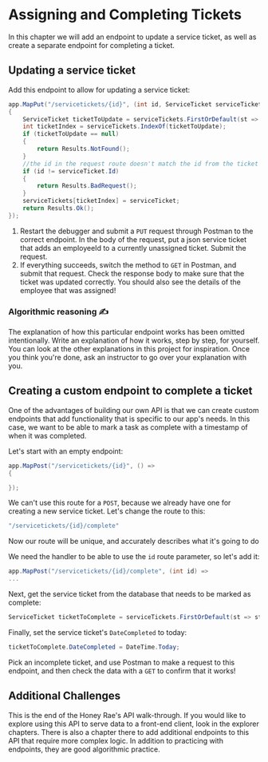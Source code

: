 # Assigning and Completing Tickets
In this chapter we will add an endpoint to update a service ticket, as well as create a separate endpoint for completing a ticket.

## Updating a service ticket

Add this endpoint to allow for updating a service ticket:
```csharp
app.MapPut("/servicetickets/{id}", (int id, ServiceTicket serviceTicket) =>
{
    ServiceTicket ticketToUpdate = serviceTickets.FirstOrDefault(st => st.Id == id);
    int ticketIndex = serviceTickets.IndexOf(ticketToUpdate);
    if (ticketToUpdate == null)
    {
        return Results.NotFound();
    }
    //the id in the request route doesn't match the id from the ticket in the request body. That's a bad request!
    if (id != serviceTicket.Id)
    {
        return Results.BadRequest();
    }
    serviceTickets[ticketIndex] = serviceTicket;
    return Results.Ok();
});
```

1. Restart the debugger and submit a `PUT` request through Postman to the correct endpoint. In the body of the request, put a json service ticket that adds an employeeId to a currently unassigned ticket. Submit the request. 
1. If everything succeeds, switch the method to `GET` in Postman, and submit that request. Check the response body to make sure that the ticket was updated correctly. You should also see the details of the employee that was assigned!

### Algorithmic reasoning  ✍️ 
The explanation of how this particular endpoint works has been omitted intentionally. Write an explanation of how it works, step by step, for yourself. You can look at the other explanations in this project for inspiration.  Once you think you're done, ask an instructor to go over your explanation with you. 

## Creating a custom endpoint to complete a ticket

One of the advantages of building our own API is that we can create custom endpoints that add functionality that is specific to our app's needs. In this case, we want to be able to mark a task as complete with a timestamp of when it was completed. 

Let's start with an empty endpoint:
``` csharp
app.MapPost("/servicetickets/{id}", () =>
{

});
```
We can't use this route for a `POST`, because we already have one for creating a new service ticket. Let's change the route to this:
``` csharp
"/servicetickets/{id}/complete"
```

Now our route will be unique, and accurately describes what it's going to do

We need the handler to be able to use the `id` route parameter, so let's add it:
``` csharp
app.MapPost("/servicetickets/{id}/complete", (int id) =>
...
```

Next, get the service ticket from the database that needs to be marked as complete:
``` csharp
ServiceTicket ticketToComplete = serviceTickets.FirstOrDefault(st => st.Id == id);
```
Finally, set the service ticket's `DateCompleted` to today:
``` csharp
ticketToComplete.DateCompleted = DateTime.Today;
```

Pick an incomplete ticket, and use Postman to make a request to this endpoint, and then check the data with a `GET` to confirm that it works!

## Additional Challenges
This is the end of the Honey Rae's API walk-through. If you would like to explore using this API to serve data to a front-end client, look in the explorer chapters. There is also a chapter there to add additional endpoints to this API that require more complex logic. In addition to practicing with endpoints, they are good algorithmic practice. 


